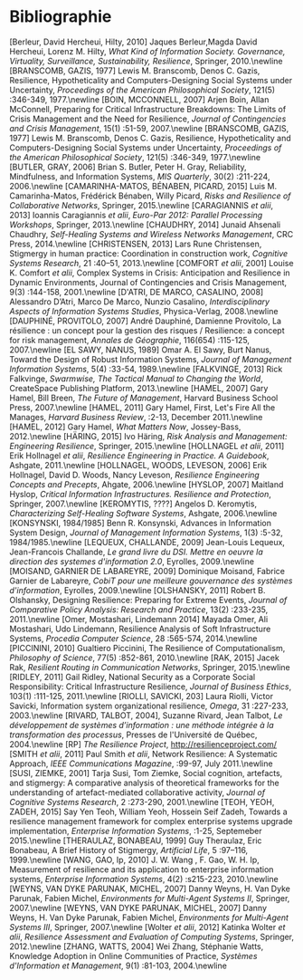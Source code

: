 # Bibliographie

[Berleur, David Hercheui, Hilty, 2010] Jaques Berleur,Magda David Hercheui, Lorenz M. Hilty, *What Kind of Information Society. Governance, Virtuality, Surveillance, Sustainability, Resilience*, Springer, 2010.\newline
[BRANSCOMB, GAZIS, 1977] Lewis M. Branscomb, Denos C. Gazis, Resilience, Hypotheticality and Computers-Designing Social Systems under Uncertainty, *Proceedings of the American Philosophical Society*, 121(5) :346-349, 1977.\newline
[BOIN, MCCONNELL, 2007] Arjen Boin, Allan McConnell, Preparing for Critical Infrastructure Breakdowns: The Limits of Crisis Management and the Need for Resilience, *Journal of Contingencies and Crisis Management*, 15(1) :51-59, 2007.\newline
[BRANSCOMB, GAZIS, 1977] Lewis M. Branscomb, Denos C. Gazis, Resilience, Hypotheticality and Computers-Designing Social Systems under Uncertainty, *Proceedings of the American Philosophical Society*, 121(5) :346-349, 1977.\newline
[BUTLER, GRAY, 2006] Brian S. Butler, Peter H. Gray, Reliability, Mindfulness, and Information Systems, *MIS Quarterly*, 30(2) :211-224, 2006.\newline
[CAMARINHA-MATOS, BÉNABEN, PICARD, 2015] Luis M. Camarinha-Matos, Frédérick Bénaben, Willy Picard, *Risks and Resilience of Collaborative Networks*, Springer, 2015.\newline
[CARAGIANNIS *et alii*, 2013] Ioannis Caragiannis *et alii*, *Euro-Par 2012: Parallel Processing Workshops*, Springer, 2013.\newline
[CHAUDHRY, 2014] Junaid Ahsenali Chaudhry, *Self-Healing Systems and Wireless Networks Management*, CRC Press, 2014.\newline
[CHRISTENSEN, 2013] Lars Rune Christensen, Stigmergy in human practice: Coordination in construction work, *Cognitive Systems Research*, 21 :40–51, 2013.\newline
[COMFORT *et alii*, 2001] Louise K. Comfort *et alii*, Complex Systems in Crisis: Anticipation and Resilience in Dynamic Environments, Journal of Contingencies and Crisis Management, 9(3) :144-158, 2001.\newline
[D'ATRI, DE MARCO, CASALINO, 2008] Alessandro D’Atri, Marco De Marco, Nunzio Casalino, *Interdisciplinary Aspects of Information Systems Studies*, Physica-Verlag, 2008.\newline
[DAUPHINÉ, PROVITOLO, 2007] André Dauphiné, Damienne Provitolo, La résilience : un concept pour la gestion des risques / Resilience: a concept for risk management, *Annales de Géographie*, 116(654) :115-125, 2007.\newline
[EL SAWY, NANUS, 1989] Omar A. El Sawy, Burt Nanus, Toward the Design of Robust Information Systems, *Journal of Management Information Systems*, 5(4) :33-54, 1989.\newline
[FALKVINGE, 2013] Rick Falkvinge, *Swarmwise, The Tactical Manual to Changing the World*, CreateSpace Publishing Platform, 2013.\newline
[HAMEL, 2007] Gary Hamel, Bill Breen, *The Future of Management*, Harvard Business School Press, 2007.\newline
[HAMEL, 2011] Gary Hamel, First, Let's Fire All the Manages, *Harvard Business Review*, :2-13, December 2011.\newline
[HAMEL, 2012] Gary Hamel, *What Matters Now*, Jossey-Bass, 2012.\newline
[HÄRING, 2015] Ivo Häring, *Risk Analysis and Management: Engineering Resilience*, Springer, 2015.\newline
[HOLLNAGEL *et alii*, 2011] Erik Hollnagel *et alii*, *Resilience Engineering in Practice. A Guidebook*, Ashgate, 2011.\newline
[HOLLNAGEL, WOODS, LEVESON, 2006] Erik Hollnagel, David D. Woods, Nancy Leveson, *Resilience Engineering Concepts and Precepts*, Ahgate, 2006.\newline
[HYSLOP, 2007] Maitland Hyslop, *Critical Information Infrastructures. Resilience and Protection*, Springer, 2007.\newline
[KEROMYTIS, ????] Angelos D. Keromytis, *Characterizing Self-Healing Software Systems*, Ashgate, 2006.\newline
[KONSYNSKI, 1984/1985] Benn R. Konsynski, Advances in Information System Design, *Journal of Management Information Systems*, 1(3) :5-32, 1984/1985.\newline
[LEQUEUX, CHALLANDE, 2009] Jean-Louis Lequeux, Jean-Francois Challande, *Le grand livre du DSI. Mettre en oeuvre la direction des systemes d'information 2.0*, Eyrolles, 2009.\newline
[MOISAND, GARNIER DE LABAREYRE, 2009] Dominique Moisand, Fabrice Garnier de Labareyre, *CobiT pour une meilleure gouvernance des systèmes d'information*, Eyrolles, 2009.\newline
[OLSHANSKY, 2011] Robert B. Olshansky, Designing Resilience: Preparing for Extreme Events, *Journal of Comparative Policy Analysis: Research and Practice*, 13(2) :233-235, 2011.\newline
[Omer, Mostashari, Lindemann 2014] Mayada Omer, Ali Mostashari, Udo Lindemann, Resilience Analysis of Soft Infrastructure Systems, *Procedia Computer Science*, 28 :565-574, 2014.\newline
[PICCININI, 2010] Gualtiero Piccinini, The Resilience of Computationalism, *Philosophy of Science*, 77(5) :852-861, 2010.\newline
[RAK, 2015] Jacek Rak, *Resilient Routing in Communication Networks*, Springer, 2015.\newline
[RIDLEY, 2011] Gail Ridley, National Security as a Corporate Social Responsibility: Critical Infrastructure Resilience, *Journal of Business Ethics*, 103(1) :111-125, 2011.\newline
[RIOLLI, SAVICKI, 203] Laura Riolli, Victor Savicki, Information system organizational resilience, *Omega*, 31 :227-233, 2003.\newline
[RIVARD, TALBOT, 2004], Suzanne Rivard, Jean Talbot, *Le développement de systèmes d’information : une méthode intégrée à la transformation des processus*, Presses de l'Université de Québec, 2004.\newline
[RP] *The Resilience Project*, http://resilienceproject.com/
[SMITH *et alii*, 2011] Paul Smith *et alii*, Network Resilience: A Systematic Approach, *IEEE Communications Magazine*, :99-97, July 2011.\newline
[SUSI, ZIEMKE, 2001] Tarja Susi, Tom Ziemke, Social cognition, artefacts, and stigmergy: A comparative analysis of theoretical frameworks for the understanding of artefact-mediated collaborative activity, *Journal of Cognitive Systems Research*, 2 :273-290, 2001.\newline
[TEOH, YEOH, ZADEH, 2015] Say Yen Teoh, William Yeoh, Hossein Seif Zadeh, Towards a resilience management framework for complex enterprise systems upgrade implementation, *Enterprise Information Systems*, :1-25, Septemeber 2015.\newline
[THERAULAZ, BONABEAU, 1999] Guy Theraulaz, Eric Bonabeau, A Brief History of Stigmergy, *Artificial Life*, 5 :97–116, 1999.\newline
[WANG, GAO, Ip, 2010] J. W. Wang , F. Gao, W. H. Ip, Measurement of resilience and its application to enterprise information systems, *Enterprise Information Systems*, 4(2) :s215-223, 2010.\newline
[WEYNS, VAN DYKE PARUNAK, MICHEL, 2007] Danny Weyns, H. Van Dyke Parunak, Fabien Michel, *Environments for Multi-Agent Systems II*, Springer, 2007.\newline
[WEYNS, VAN DYKE PARUNAK, MICHEL, 2007] Danny Weyns, H. Van Dyke Parunak, Fabien Michel, *Environments for Multi-Agent Systems III*, Springer, 2007.\newline
[Wolter  *et alii*, 2012] Katinka Wolter *et alii*, *Resilience Assessment and Evaluation of Computing Systems*, Springer, 2012.\newline
[ZHANG, WATTS, 2004] Wei Zhang, Stéphanie Watts, Knowledge Adoption in Online Communities of Practice, *Systèmes d'Information et Management*, 9(1) :81-103, 2004.\newline
